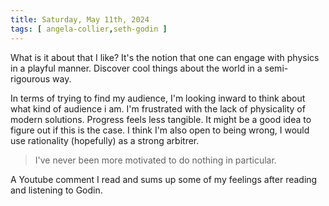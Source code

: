 ```yaml
---
title: Saturday, May 11th, 2024
tags: [ angela-collier,seth-godin ]
---
```


What is it about that I like? It's the notion that one can engage with physics in a playful manner.
Discover cool things about the world in a semi-rigourous way.

In terms of trying to find my audience, I'm looking inward to think about what kind of audience i
am. I'm frustrated with the lack of physicality of modern solutions. Progress feels less tangible.
It might be a good idea to figure out if this is the case. I think I'm also open to being wrong, I
would use rationality (hopefully) as a strong arbitrer.

> I've never been more motivated to do nothing in particular.

A Youtube comment I read and sums up some of my feelings after reading and listening to Godin.
